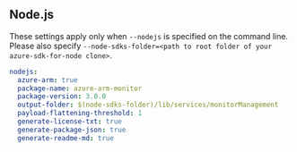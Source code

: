 ## Node.js

These settings apply only when `--nodejs` is specified on the command line.
Please also specify `--node-sdks-folder=<path to root folder of your azure-sdk-for-node clone>`.

``` yaml $(nodejs)
nodejs:
  azure-arm: true
  package-name: azure-arm-monitor
  package-version: 3.0.0
  output-folder: $(node-sdks-folder)/lib/services/monitorManagement
  payload-flattening-threshold: 1
  generate-license-txt: true
  generate-package-json: true
  generate-readme-md: true
```
